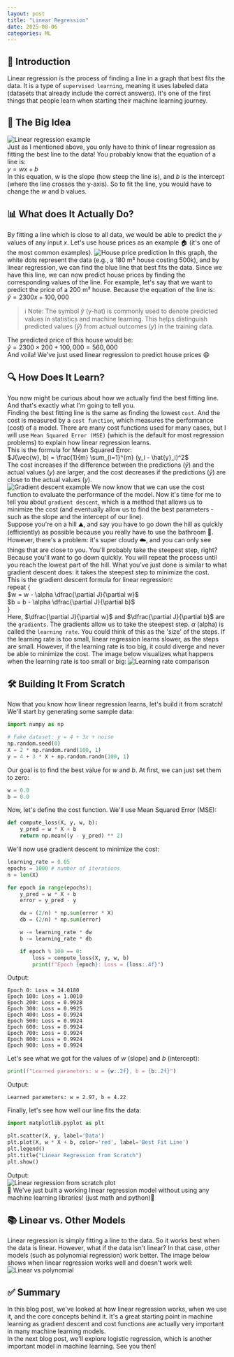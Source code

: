 ```yaml
---
layout: post
title: "Linear Regression"
date: 2025-08-06
categories: ML
---
```


## 📌 Introduction
Linear regression is the process of finding a line in a graph that best fits the data. It is a type of `supervised learning`, meaning it uses labeled data (datasets that already include the correct answers). It's one of the first things that people learn when starting their machine learning journey.

## 🧠 The Big Idea
![Linear regression example](/assets/images/posts/2025/linear-regression/linear_regression.png)<br>
Just as I mentioned above, you only have to think of linear regression as fitting the best line to the data! You probably know that the equation of a line is:<br>
$y = wx + b$<br>
In this equation, $w$ is the slope (how steep the line is), and $b$ is the intercept (where the line crosses the y-axis). So to fit the line, you would have to change the $w$ and $b$ values.

## 📊 What does It Actually Do?
By fitting a line which is close to all data, we would be able to predict the $y$ values of any input $x$. Let's use house prices as an example 🏠 (it's one of the most common examples).
![House price prediction](/assets/images/posts/2025/linear-regression/house_price_prediction.png)
In this graph, the white dots represent the data (e.g., a 180 m² house costing 500k), and by linear regression, we can find the blue line that best fits the data. Since we have this line, we can now predict house prices by finding the corresponding values of the line. For example, let's say that we want to predict the price of a 200 m² house. Because the equation of the line is:<br>
$\hat{y} = 2300x + 100,000$<br>

> ℹ️ Note:
> The symbol $\hat{y}$ (y-hat) is commonly used to denote predicted values in statistics and machine learning. This helps distinguish predicted values ($\hat{y}$) from actual outcomes ($y$) in the training data.

The predicted price of this house would be:<br>
$\hat{y} = 2300 \times 200 + 100,000 = 560,000$<br>
And voila! We've just used linear regression to predict house prices 😄

## 🔍 How Does It Learn?
You now might be curious about how we actually find the best fitting line. And that's exactly what I'm going to tell you.<br>
Finding the best fitting line is the same as finding the lowest `cost`. And the cost is measured by a `cost function`, which measures the performance (cost) of a model. There are many cost functions used for many cases, but I will use `Mean Squared Error (MSE)` (which is the default for most regression problems) to explain how linear regression learns.<br>
This is the formula for Mean Squared Error:<br>
$J(\vec{w}, b) = \frac{1}{m} \sum_{i=1}^{m} (y_i - \hat{y}_i)^2$<br>
The cost increases if the difference between the predictions ($\hat{y}$) and the actual values ($y$) are larger, and the cost decreases if the predictions ($\hat{y}$) are close to the actual values ($y$).<br>
![Gradient descent example](/assets/images/posts/2025/linear-regression/gradient_descent_example.png)
We now know that we can use the cost function to evaluate the performance of the model. Now it's time for me to tell you about `gradient descent`, which is a method that allows us to minimize the cost (and eventually allow us to find the best parameters - such as the slope and the intercept of our line).<br>
Suppose you're on a hill ⛰️, and say you have to go down the hill as quickly (efficiently) as possible because you really have to use the bathroom 🚽.  However, there's a problem: it's super cloudy ☁️, and you can only see things that are close to you. You'll probably take the steepest step, right? Because you'll want to go down quickly. You will repeat the process until you reach the lowest part of the hill. What you’ve just done is similar to what gradient descent does: it takes the steepest step to minimize the cost.<br>
This is the gradient descent formula for linear regression:<br>
repeat {<br>
$w = w - \alpha \dfrac{\partial J}{\partial w}$<br>
$b = b - \alpha \dfrac{\partial J}{\partial b}$<br>
}<br>
Here, $\dfrac{\partial J}{\partial w}$ and $\dfrac{\partial J}{\partial b}$ are the `gradients`. The gradients allow us to take the steepest step. $\alpha$ (alpha) is called the `learning rate`. You could think of this as the 'size' of the steps. If the learning rate is too small, linear regression learns slower, as the steps are small. However, if the learning rate is too big, it could diverge and never be able to minimize the cost. The image below visualizes what happens when the learning rate is too small or big:
![Learning rate comparison](/assets/images/posts/2025/linear-regression/learning_rate_comparison.png)

## 🛠️ Building It From Scratch
Now that you know how linear regression learns, let's build it from scratch!<br>
We'll start by generating some sample data:
```python
import numpy as np

# Fake dataset: y = 4 + 3x + noise
np.random.seed(0)
X = 2 * np.random.rand(100, 1)
y = 4 + 3 * X + np.random.randn(100, 1)
```
Our goal is to find the best value for $w$ and $b$. At first, we can just set them to zero:
```python
w = 0.0
b = 0.0
```
Now, let's define the cost function. We'll use Mean Squared Error (MSE):
```python
def compute_loss(X, y, w, b):
    y_pred = w * X + b
    return np.mean((y - y_pred) ** 2)
```
We'll now use gradient descent to minimize the cost:
```python
learning_rate = 0.05
epochs = 1000 # number of iterations
n = len(X)

for epoch in range(epochs):
    y_pred = w * X + b
    error = y_pred - y

    dw = (2/n) * np.sum(error * X)
    db = (2/n) * np.sum(error)

    w -= learning_rate * dw
    b -= learning_rate * db

    if epoch % 100 == 0:
        loss = compute_loss(X, y, w, b)
        print(f"Epoch {epoch}: Loss = {loss:.4f}")
```
Output:
```text
Epoch 0: Loss = 34.0180
Epoch 100: Loss = 1.0010
Epoch 200: Loss = 0.9928
Epoch 300: Loss = 0.9925
Epoch 400: Loss = 0.9924
Epoch 500: Loss = 0.9924
Epoch 600: Loss = 0.9924
Epoch 700: Loss = 0.9924
Epoch 800: Loss = 0.9924
Epoch 900: Loss = 0.9924
```
Let's see what we got for the values of $w$ (slope) and $b$ (intercept):
```python
print(f"Learned parameters: w = {w:.2f}, b = {b:.2f}")
```
Output:
```text
Learned parameters: w = 2.97, b = 4.22
```
Finally, let's see how well our line fits the data:
```python
import matplotlib.pyplot as plt

plt.scatter(X, y, label='Data')
plt.plot(X, w * X + b, color='red', label='Best Fit Line')
plt.legend()
plt.title("Linear Regression from Scratch")
plt.show()
```
Output:<br>
![Linear regression from scratch plot](/assets/images/posts/2025/linear-regression/linear_regression_from_scratch_plot.png)<br>
🎉 We've just built a working linear regression model without using any machine learning libraries! (just math and python)🎉

## 📚 Linear vs. Other Models
Linear regression is simply fitting a line to the data. So it works best when the data is linear. However, what if the data isn't linear? In that case, other models (such as polynomial regression) work better. The image below shows when linear regression works well and doesn't work well:
![Linear vs polynomial](/assets/images/posts/2025/linear-regression/linear_vs_polynomial.png)<br>

## ✅ Summary
In this blog post, we've looked at how linear regression works, when we use it, and the core concepts behind it. It's a great starting point in machine learning as gradient descent and cost functions are actually very important in many machine learning models.<br>
In the next blog post, we'll explore logistic regression, which is another important model in machine learning. See you then!
